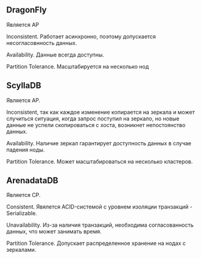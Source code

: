 ## DragonFly
Является AP

Inconsistent. Работает асинхронно, поэтому допускается несогласовнность данных.

Availability. Данные всегда доступны.

Partition Tolerance. Масштабируется на несколько нод

## ScyllaDB
Является AP. 

Inconsistent, так как каждое изменение копирается на зеркала и может случиться ситуация, когда запрос поступил на зеркало, но новые данные не успели скопироваться с хоста, возникнет непостоянство данных.

Availability. Наличие зеркал гарантирует доступность данных в случае падения ноды.

Partition Tolerance. Может масштабироваться на несколько кластеров.
## ArenadataDB
Является CP.

Consistent. Явялется ACID-системой с уровнем изоляции транзакций - Serializable.

Unavailability. Из-за наличия транзакций, необходима согласованность данных, что может занимать время.

Partition Tolerance. Допускает распределенное хранение на нодах с зеркалами.
